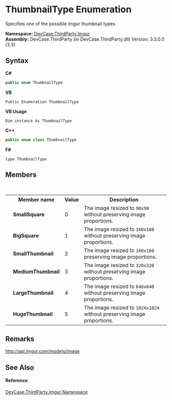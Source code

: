 # ThumbnailType Enumeration
 

Specifies one of the possible imgur thumbnail types.

**Namespace:**&nbsp;<a href="N_DevCase_ThirdParty_Imgur">DevCase.ThirdParty.Imgur</a><br />**Assembly:**&nbsp;DevCase.ThirdParty (in DevCase.ThirdParty.dll) Version: 3.3.0.0 (3.3)

## Syntax

**C#**<br />
``` C#
public enum ThumbnailType
```

**VB**<br />
``` VB
Public Enumeration ThumbnailType
```

**VB Usage**<br />
``` VB Usage
Dim instance As ThumbnailType
```

**C++**<br />
``` C++
public enum class ThumbnailType
```

**F#**<br />
``` F#
type ThumbnailType
```


## Members
&nbsp;<table><tr><th></th><th>Member name</th><th>Value</th><th>Description</th></tr><tr><td /><td target="F:DevCase.ThirdParty.Imgur.ThumbnailType.SmallSquare">**SmallSquare**</td><td>0</td><td>The image resized to `90x90` without preserving image proportions.</td></tr><tr><td /><td target="F:DevCase.ThirdParty.Imgur.ThumbnailType.BigSquare">**BigSquare**</td><td>1</td><td>The image resized to `160x160` without preserving image proportions.</td></tr><tr><td /><td target="F:DevCase.ThirdParty.Imgur.ThumbnailType.SmallThumbnail">**SmallThumbnail**</td><td>2</td><td>The image resized to `160x160` preserving image proportions.</td></tr><tr><td /><td target="F:DevCase.ThirdParty.Imgur.ThumbnailType.MediumThumbnail">**MediumThumbnail**</td><td>3</td><td>The image resized to `320x320` without preserving image proportions.</td></tr><tr><td /><td target="F:DevCase.ThirdParty.Imgur.ThumbnailType.LargeThumbnail">**LargeThumbnail**</td><td>4</td><td>The image resized to `640x640` without preserving image proportions.</td></tr><tr><td /><td target="F:DevCase.ThirdParty.Imgur.ThumbnailType.HugeThumbnail">**HugeThumbnail**</td><td>5</td><td>The image resized to `1024x1024` without preserving image proportions.</td></tr></table>

## Remarks
<a href="http://api.imgur.com/models/image" target="_blank">http://api.imgur.com/models/image</a>

## See Also


#### Reference
<a href="N_DevCase_ThirdParty_Imgur">DevCase.ThirdParty.Imgur Namespace</a><br />